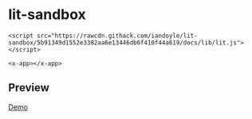 # lit-sandbox

`<script src="https://rawcdn.githack.com/iandoyle/lit-sandbox/5b91349d1552e3382aa6e13446db6f410f44a619/docs/lib/lit.js"></script>`

`<x-app></x-app>`

## Preview
[Demo](https://iandoyle.github.io/lit-sandbox/)
